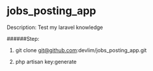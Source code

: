 
# jobs_posting_app
Description: Test my laravel knowledge

######Step:
1) git clone git@github.com:devlim/jobs_posting_app.git

2) php artisan key:generate